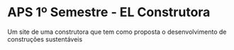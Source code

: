 # APS 1º Semestre - EL Construtora
Um site de uma construtora que tem como proposta o desenvolvimento de construções sustentáveis
